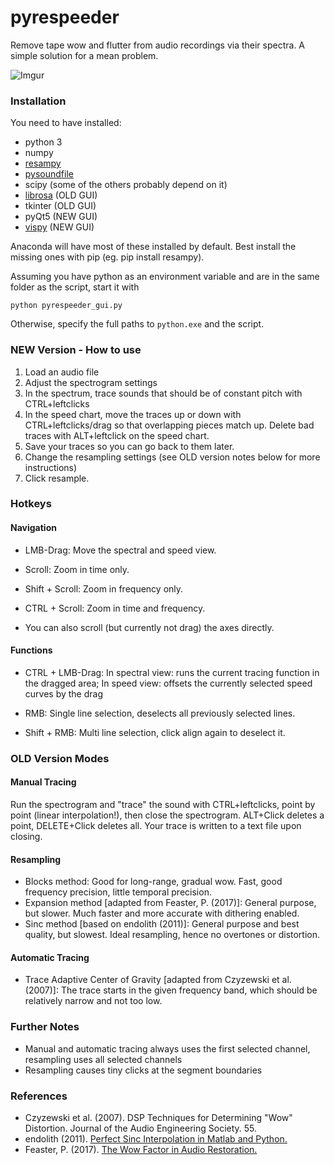 # pyrespeeder
Remove tape wow and flutter from audio recordings via their spectra. A simple solution for a mean problem.

![Imgur](https://i.imgur.com/yUg6TTn.jpg)

### Installation
You need to have installed:
- python 3
- numpy
- [resampy](http://resampy.readthedocs.io/en/latest/)
- [pysoundfile](https://pysoundfile.readthedocs.io/)
- scipy (some of the others probably depend on it)
- [librosa](https://librosa.github.io/) (OLD GUI)
- tkinter (OLD GUI)
- pyQt5 (NEW GUI)
- [vispy](vispy.org) (NEW GUI)

Anaconda will have most of these installed by default. Best install the missing ones with pip (eg. pip install resampy).

Assuming you have python as an environment variable and are in the same folder as the script, start it with

`python pyrespeeder_gui.py`

Otherwise, specify the full paths to `python.exe` and the script.

### NEW Version - How to use
1) Load an audio file
2) Adjust the spectrogram settings
3) In the spectrum, trace sounds that should be of constant pitch with CTRL+leftclicks
4) In the speed chart, move the traces up or down with CTRL+leftclicks/drag so that overlapping pieces match up. Delete bad traces with ALT+leftclick on the speed chart.
5) Save your traces so you can go back to them later.
6) Change the resampling settings (see OLD version notes below for more instructions)
7) Click resample.


### Hotkeys

#### Navigation
- LMB-Drag: Move the spectral and speed view.

- Scroll: Zoom in time only.

- Shift + Scroll: Zoom in frequency only.

- CTRL + Scroll: Zoom in time and frequency.

- You can also scroll (but currently not drag) the axes directly.

#### Functions
- CTRL + LMB-Drag: In spectral view: runs the current tracing function in the dragged area; In speed view: offsets the currently selected speed curves by the drag

- RMB: Single line selection, deselects all previously selected lines.

- Shift + RMB: Multi line selection, click align again to deselect it.



### OLD Version Modes
#### Manual Tracing
Run the spectrogram and "trace" the sound with CTRL+leftclicks, point by point (linear interpolation!), then close the spectrogram. ALT+Click deletes a point, DELETE+Click deletes all. Your trace is written to a text file upon closing.

#### Resampling
- Blocks method:
Good for long-range, gradual wow. Fast, good frequency precision, little temporal precision.
- Expansion method [adapted from Feaster, P. (2017)]:
General purpose, but slower. Much faster and more accurate with dithering enabled.
- Sinc method [based on endolith (2011)]:
General purpose and best quality, but slowest. Ideal resampling, hence no overtones or distortion.

#### Automatic Tracing
- Trace Adaptive Center of Gravity [adapted from Czyzewski et al. (2007)]:
The trace starts in the given frequency band, which should be relatively narrow and not too low.


### Further Notes
- Manual and automatic tracing always uses the first selected channel, resampling uses all selected channels
- Resampling causes tiny clicks at the segment boundaries

### References
- Czyzewski et al. (2007). DSP Techniques for Determining "Wow" Distortion. Journal of the Audio Engineering Society. 55.
- endolith (2011). [Perfect Sinc Interpolation in Matlab and Python.](https://gist.github.com/endolith/1297227)
- Feaster, P. (2017). [The Wow Factor in Audio Restoration.](https://griffonagedotcom.wordpress.com/2017/02/16/the-wow-factor-in-audio-restoration/)
